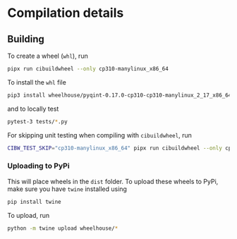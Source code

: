 # Compilation details

## Building

To create a wheel (`whl`), run

```bash
pipx run cibuildwheel --only cp310-manylinux_x86_64
```

To install the `whl` file

```bash
pip3 install wheelhouse/pyqint-0.17.0-cp310-cp310-manylinux_2_17_x86_64.manylinux2014_x86_64.whl
```

and to locally test

```bash
pytest-3 tests/*.py
```

For skipping unit testing when compiling with `cibuildwheel`, run

```bash
CIBW_TEST_SKIP="cp310-manylinux_x86_64" pipx run cibuildwheel --only cp310-manylinux_x86_64
```

### Uploading to PyPi

This will place wheels in the `dist` folder. To upload these wheels
to PyPi, make sure you have `twine` installed using

```bash
pip install twine
```

To upload, run

```bash
python -m twine upload wheelhouse/*
```